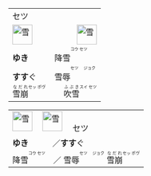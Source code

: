<table>
  <tr><td>  
    セツ
  </td><tr>  
  <tr><td>  
    <img src="https://glyphwiki.org/glyph/u96ea.svg" alt="雪" height="40" align="left">
    <img src="https://glyphwiki.org/glyph/u4a2e.svg" alt="雪" height="40" align="right">
  </td><tr>  
  <tr><td>
    <b>ゆき</b>　　　
    降雪<ruby><rt><ruby>コウ<br>セツ</ruby></rt></ruby>
  </td><tr>
  <tr><td>
    <b>すす</b>ぐ　　
    雪辱<ruby><rt><ruby>セツ　<br>ジョク</ruby></rt></ruby>
  </td><tr>
  <tr><td>
    <ruby>雪崩<rt>なだれ</rt></ruby><ruby><rt><ruby>セッ<br>ポウ゚</ruby></rt></ruby>　　
    <ruby>吹雪<rt>ふぶき</rt></ruby><ruby><rt><ruby>スイ<br>セツ</ruby></rt></ruby>
  </td><tr>
</table>

<table>
  <tr><td>  
    <img src="https://glyphwiki.org/glyph/u96ea.svg" alt="雪" height="40">　
    <img src="https://glyphwiki.org/glyph/u4a2e.svg" alt="雪" height="40">　
    <ruby>セツ<br>　</ruby>
  </td><tr>  
  <tr><td><b>ゆき</b>　　　／<b>すす</b>ぐ </td><tr>    
  <tr><td>  
    降雪<ruby><rt><ruby>コウ<br>セツ</ruby></rt></ruby>　／
    雪辱<ruby><rt><ruby>セツ　<br>ジョク</ruby></rt></ruby>
    <ruby>雪崩<rt>なだれ</rt></ruby><ruby><rt><ruby>セッ<br>ポウ゚</ruby></rt></ruby>
  </td><tr>
</table>

